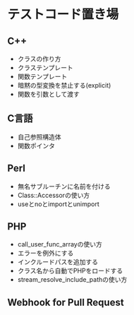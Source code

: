 # テストコード置き場

## C++
* クラスの作り方
* クラステンプレート
* 関数テンプレート
* 暗黙の型変換を禁止する(explicit)
* 関数を引数として渡す

## C言語
* 自己参照構造体
* 関数ポインタ

## Perl
* 無名サブルーチンに名前を付ける
* Class::Accessorの使い方
* useとnoとimportとunimport

## PHP
* call\_user\_func\_arrayの使い方
* エラーを例外にする
* インクルードパスを追加する
* クラス名から自動でPHPをロードする
* stream\_resolve\_include\_pathの使い方

## Webhook for Pull Request

